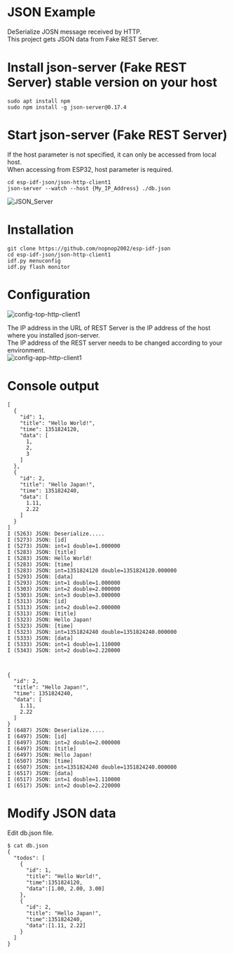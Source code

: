 # JSON Example

DeSerialize JOSN message received by HTTP.   
This project gets JSON data from Fake REST Server.   


# Install json-server (Fake REST Server) stable version on your host
```
sudo apt install npm
sudo npm install -g json-server@0.17.4

```

# Start json-server (Fake REST Server)
If the host parameter is not specified, it can only be accessed from local host.   
When accessing from ESP32, host parameter is required.   
```
cd esp-idf-json/json-http-client1
json-server --watch --host {My_IP_Address} ./db.json
```

![JSON_Server](https://user-images.githubusercontent.com/6020549/71557207-3320e700-2a86-11ea-9761-823007c4b370.jpg)


# Installation
```
git clone https://github.com/nopnop2002/esp-idf-json
cd esp-idf-json/json-http-client1
idf.py menuconfig
idf.py flash monitor
```

# Configuration
![config-top-http-client1](https://user-images.githubusercontent.com/6020549/167752001-36383f6a-17cd-44e1-9550-49883fc1d408.jpg)

The IP address in the URL of REST Server is the IP address of the host where you installed json-server.   
The IP address of the REST server needs to be changed according to your environment.   
![config-app-http-client1](https://user-images.githubusercontent.com/6020549/167751997-071eec15-36c6-4159-bcd1-850a605277fb.jpg)


# Console output
```
[
  {
    "id": 1,
    "title": "Hello World!",
    "time": 1351824120,
    "data": [
      1,
      2,
      3
    ]
  },
  {
    "id": 2,
    "title": "Hello Japan!",
    "time": 1351824240,
    "data": [
      1.11,
      2.22
    ]
  }
]
I (5263) JSON: Deserialize.....
I (5273) JSON: [id]
I (5273) JSON: int=1 double=1.000000
I (5283) JSON: [title]
I (5283) JSON: Hello World!
I (5283) JSON: [time]
I (5283) JSON: int=1351824120 double=1351824120.000000
I (5293) JSON: [data]
I (5293) JSON: int=1 double=1.000000
I (5303) JSON: int=2 double=2.000000
I (5303) JSON: int=3 double=3.000000
I (5313) JSON: [id]
I (5313) JSON: int=2 double=2.000000
I (5313) JSON: [title]
I (5323) JSON: Hello Japan!
I (5323) JSON: [time]
I (5323) JSON: int=1351824240 double=1351824240.000000
I (5333) JSON: [data]
I (5333) JSON: int=1 double=1.110000
I (5343) JSON: int=2 double=2.220000



{
  "id": 2,
  "title": "Hello Japan!",
  "time": 1351824240,
  "data": [
    1.11,
    2.22
  ]
}
I (6487) JSON: Deserialize.....
I (6497) JSON: [id]
I (6497) JSON: int=2 double=2.000000
I (6497) JSON: [title]
I (6497) JSON: Hello Japan!
I (6507) JSON: [time]
I (6507) JSON: int=1351824240 double=1351824240.000000
I (6517) JSON: [data]
I (6517) JSON: int=1 double=1.110000
I (6517) JSON: int=2 double=2.220000

```

# Modify JSON data
Edit db.json file.
```
$ cat db.json
{
  "todos": [
    {
      "id": 1,
      "title": "Hello World!",
      "time":1351824120,
      "data":[1.00, 2.00, 3.00]
    },
    {
      "id": 2,
      "title": "Hello Japan!",
      "time":1351824240,
      "data":[1.11, 2.22]
    }
  ]
}
```
